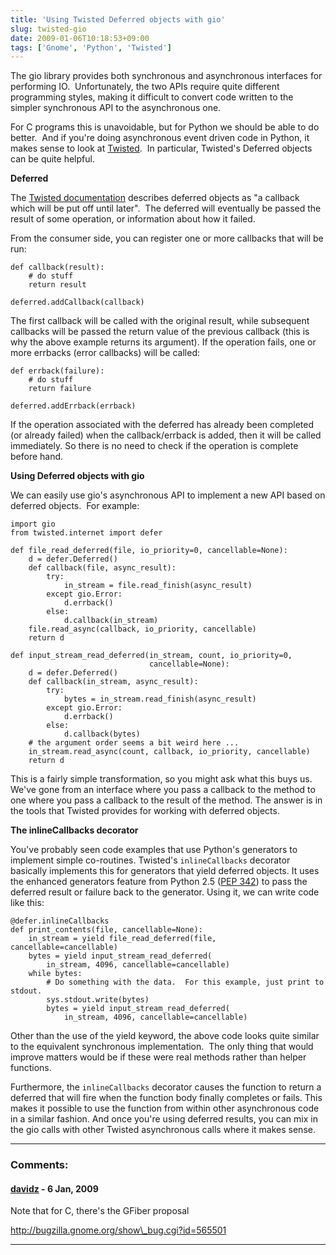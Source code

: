 ```yaml
---
title: 'Using Twisted Deferred objects with gio'
slug: twisted-gio
date: 2009-01-06T10:18:53+09:00
tags: ['Gnome', 'Python', 'Twisted']
---
```


The gio library provides both synchronous and asynchronous interfaces
for performing IO.  Unfortunately, the two APIs require quite different
programming styles, making it difficult to convert code written to the
simpler synchronous API to the asynchronous one.

For C programs this is unavoidable, but for Python we should be able to
do better.  And if you\'re doing asynchronous event driven code in
Python, it makes sense to look at [Twisted](http://twistedmatrix.com/). 
In particular, Twisted\'s Deferred objects can be quite helpful.

**Deferred**

The [Twisted
documentation](http://twistedmatrix.com/documents/8.2.0/api/twisted.internet.defer.Deferred.html)
describes deferred objects as \"a callback which will be put off until
later\".  The deferred will eventually be passed the result of some
operation, or information about how it failed.

From the consumer side, you can register one or more callbacks that will
be run:

    def callback(result):
        # do stuff
        return result

    deferred.addCallback(callback)

The first callback will be called with the original result, while
subsequent callbacks will be passed the return value of the previous
callback (this is why the above example returns its argument). If the
operation fails, one or more errbacks (error callbacks) will be called:

    def errback(failure):
        # do stuff
        return failure

    deferred.addErrback(errback)

If the operation associated with the deferred has already been completed
(or already failed) when the callback/errback is added, then it will be
called immediately. So there is no need to check if the operation is
complete before hand.

**Using Deferred objects with gio**

We can easily use gio\'s asynchronous API to implement a new API based
on deferred objects.  For example:

    import gio
    from twisted.internet import defer

    def file_read_deferred(file, io_priority=0, cancellable=None):
        d = defer.Deferred()
        def callback(file, async_result):
            try:
                in_stream = file.read_finish(async_result)
            except gio.Error:
                d.errback()
            else:
                d.callback(in_stream)
        file.read_async(callback, io_priority, cancellable)
        return d

    def input_stream_read_deferred(in_stream, count, io_priority=0,
                                   cancellable=None):
        d = defer.Deferred()
        def callback(in_stream, async_result):
            try:
                bytes = in_stream.read_finish(async_result)
            except gio.Error:
                d.errback()
            else:
                d.callback(bytes)
        # the argument order seems a bit weird here ...
        in_stream.read_async(count, callback, io_priority, cancellable)
        return d

This is a fairly simple transformation, so you might ask what this buys
us. We\'ve gone from an interface where you pass a callback to the
method to one where you pass a callback to the result of the method. The
answer is in the tools that Twisted provides for working with deferred
objects.

**The inlineCallbacks decorator**

You\'ve probably seen code examples that use Python\'s generators to
implement simple co-routines. Twisted\'s `inlineCallbacks` decorator
basically implements this for generators that yield deferred objects. It
uses the enhanced generators feature from Python 2.5 ([PEP
342](http://www.python.org/dev/peps/pep-0342/)) to pass the deferred
result or failure back to the generator. Using it, we can write code
like this:

    @defer.inlineCallbacks
    def print_contents(file, cancellable=None):
        in_stream = yield file_read_deferred(file, cancellable=cancellable)
        bytes = yield input_stream_read_deferred(
            in_stream, 4096, cancellable=cancellable)
        while bytes:
            # Do something with the data.  For this example, just print to stdout.
            sys.stdout.write(bytes)
            bytes = yield input_stream_read_deferred(
                in_stream, 4096, cancellable=cancellable)

Other than the use of the yield keyword, the above code looks quite
similar to the equivalent synchronous implementation.  The only thing
that would improve matters would be if these were real methods rather
than helper functions.

Furthermore, the `inlineCallbacks` decorator causes the function to
return a deferred that will fire when the function body finally
completes or fails. This makes it possible to use the function from
within other asynchronous code in a similar fashion. And once you\'re
using deferred results, you can mix in the gio calls with other Twisted
asynchronous calls where it makes sense.

---
### Comments:
#### [davidz](http://blog.fubar.dk) - <time datetime="2009-01-06 09:57:47">6 Jan, 2009</time>

Note that for C, there\'s the GFiber proposal

http://bugzilla.gnome.org/show\_bug.cgi?id=565501

---
